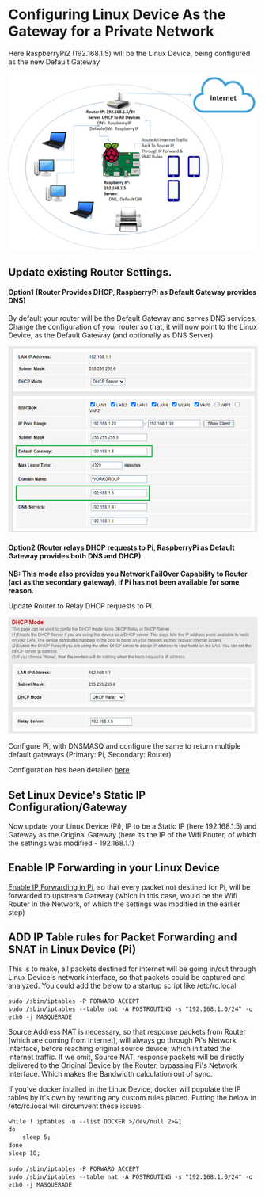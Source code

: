 # Configuring Linux Device As the Gateway for a Private Network

Here RaspberryPi2 (192.168.1.5) will be the Linux Device, being configured as the new Default Gateway

![alt Pi](https://github.com/avarghesein/WhiteStat/blob/main/Docs/Linux%5BRaspberryPi%5D%20As%20Gateway.png)

## Update existing Router Settings.

#### Option1 (Router Provides DHCP, RaspberryPi as Default Gateway provides DNS)

By default your router will be the Default Gateway and serves DNS services. Change the configuration of your router so that, it will now point to the Linux Device,
as the Default Gateway (and optionally as DNS Server)

![alt Pi](https://github.com/avarghesein/WhiteStat/blob/main/Docs/WifiRouterConfigUpdatesForRaspberryPI.png)

#### Option2 (Router relays DHCP requests to Pi, RaspberryPi as Default Gateway provides both DNS and DHCP)

**NB: This mode also provides you Network FailOver Capability to Router (act as the secondary gateway), if Pi has not been available for some reason.**

Update Router to Relay DHCP requests to Pi.

![alt Pi](https://github.com/avarghesein/WhiteStat/blob/main/Docs/DHCPRelayMode.jpg)

Configure Pi, with DNSMASQ and configure the same to return multiple default gateways (Primary: Pi, Secondary: Router)

Configuration has been detailed [here](https://github.com/avarghesein/-NIX/blob/main/Raspberry%20Pi%20II%20(Buster)/NetworkFailoverWithMultipleGateways.md)


## Set Linux Device's Static IP Configuration/Gateway

Now update your Linux Device (Pi), IP to be a Static IP (here 192.168.1.5) and Gateway as the Original Gateway (here its the IP of the Wifi Router, of which the settings was modified - 192.168.1.1)

## Enable IP Forwarding in your Linux Device

[Enable IP Forwarding in Pi](https://linuxconfig.org/how-to-turn-on-off-ip-forwarding-in-linux), so that every packet not destined for Pi, will be forwarded to upstream Gateway (which in this case, would be the Wifi Router in the Network, of which the settings was modified in the earlier step)

## ADD IP Table rules for Packet Forwarding and SNAT in Linux Device (Pi)

This is to make, all packets destined for internet will be going in/out through Linux Device's network interface, so that packets could be captured and analyzed.
You could add the below to a startup script like /etc/rc.local

    sudo /sbin/iptables -P FORWARD ACCEPT
    sudo /sbin/iptables --table nat -A POSTROUTING -s "192.168.1.0/24" -o eth0 -j MASQUERADE
  
 
Source Address NAT is necessary, so that response packets from Router (which are coming from Internet), will always go through Pi's Network interface, before reaching original source device, which initiated the internet traffic. If we omit, Source NAT, response packets will be directly delivered to the Original Device by the Router, bypassing Pi's Network Interface. Which makes the Bandwidth calculation out of sync.

If you've docker intalled in the Linux Device, docker will populate the IP tables by it's own by rewriting any custom rules placed. Putting the below in /etc/rc.local will circumvent these issues:

    while ! iptables -n --list DOCKER >/dev/null 2>&1
    do
        sleep 5;
    done
    sleep 10;

    sudo /sbin/iptables -P FORWARD ACCEPT
    sudo /sbin/iptables --table nat -A POSTROUTING -s "192.168.1.0/24" -o eth0 -j MASQUERADE
